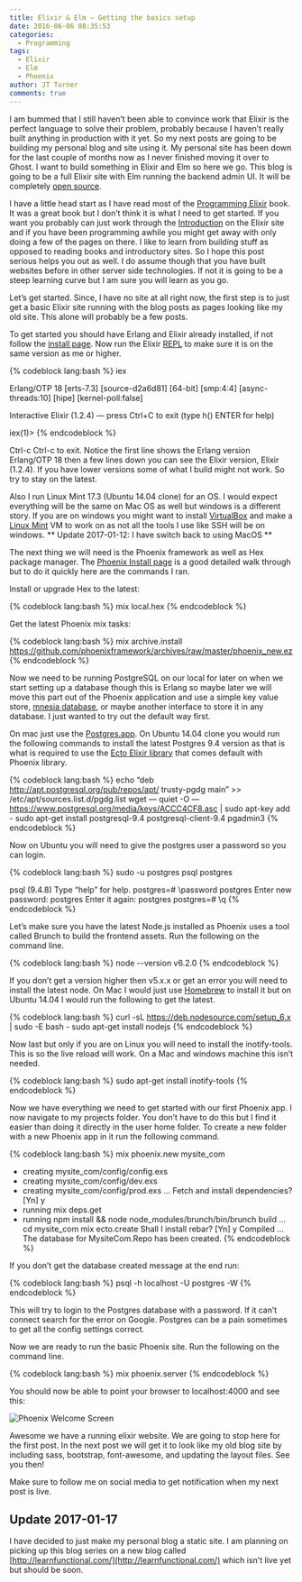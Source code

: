 ```yaml
---
title: Elixir & Elm — Getting the basics setup
date: 2016-06-06 08:35:53
categories:
  - Programming
tags:
  - Elixir
  - Elm
  - Phoenix
author: JT Turner
comments: true
---
```

I am bummed that I still haven’t been able to convince work that Elixir is the perfect language to solve their problem, probably because I haven’t really built anything in production with it yet. So my next posts are going to be building my personal blog and site using it. My personal site has been down for the last couple of months now as I never finished moving it over to Ghost. I want to build something in Elixir and Elm so here we go. This blog is going to be a full Elixir site with Elm running the backend admin UI. It will be completely [open source](https://github.com/jtwebman/jtwebman_com).

I have a little head start as I have read most of the [Programming Elixir](http://www.amazon.com/gp/product/1937785580/ref=as_li_tl?ie=UTF8&camp=1789&creative=9325&creativeASIN=1937785580&linkCode=as2&tag=beproduinves-20&linkId=HEHR3SGHZMZFAQ47) book. It was a great book but I don’t think it is what I need to get started. If you want you probably can just work through the [Introduction](http://elixir-lang.org/getting-started/introduction.html) on the Elixir site and if you have been programming awhile you might get away with only doing a few of the pages on there. I like to learn from building stuff as opposed to reading books and introductory sites. So I hope this post serious helps you out as well. I do assume though that you have built websites before in other server side technologies. If not it is going to be a steep learning curve but I am sure you will learn as you go.

Let’s get started. Since, I have no site at all right now, the first step is to just get a basic Elixir site running with the blog posts as pages looking like my old site. This alone will probably be a few posts.

To get started you should have Erlang and Elixir already installed, if not follow the [install page](http://elixir-lang.org/install.html). Now run the Elixir [REPL](https://en.wikipedia.org/wiki/Read%E2%80%93eval%E2%80%93print_loop) to make sure it is on the same version as me or higher.

{% codeblock lang:bash %}
iex

Erlang/OTP 18 [erts-7.3] [source-d2a6d81] [64-bit] [smp:4:4] [async-threads:10] [hipe] [kernel-poll:false]

Interactive Elixir (1.2.4) — press Ctrl+C to exit (type h() ENTER for help)

iex(1)>
{% endcodeblock %}

Ctrl-c Ctrl-c to exit. Notice the first line shows the Erlang version Erlang/OTP 18 then a few lines down you can see the Elixir version, Elixir (1.2.4). If you have lower versions some of what I build might not work. So try to stay on the latest.

Also I run Linux Mint 17.3 (Ubuntu 14.04 clone) for an OS. I would expect everything will be the same on Mac OS as well but windows is a different story. If you are on windows you might want to install [VirtualBox](https://www.virtualbox.org/wiki/Downloads) and make a [Linux Mint](https://www.linuxmint.com/download.php) VM to work on as not all the tools I use like SSH will be on windows. ** Update 2017-01-12: I have switch back to using MacOS **

The next thing we will need is the Phoenix framework as well as Hex package manager. The [Phoenix Install page](http://www.phoenixframework.org/docs/installation) is a good detailed walk through but to do it quickly here are the commands I ran.

Install or upgrade Hex to the latest:

{% codeblock lang:bash %}
mix local.hex
{% endcodeblock %}

Get the latest Phoenix mix tasks:

{% codeblock lang:bash %}
mix archive.install https://github.com/phoenixframework/archives/raw/master/phoenix_new.ez
{% endcodeblock %}

Now we need to be running PostgreSQL on our local for later on when we start setting up a database though this is Erlang so maybe later we will move this part out of the Phoenix application and use a simple key value store, [mnesia database](https://en.wikipedia.org/wiki/Mnesia), or maybe another interface to store it in any database. I just wanted to try out the default way first.

On mac just use the [Postgres.app](http://postgresapp.com/). On Ubuntu 14.04 clone you would run the following commands to install the latest Postgres 9.4 version as that is what is required to use the [Ecto Elixir library](https://github.com/elixir-lang/ecto) that comes default with Phoenix library.

{% codeblock lang:bash %}
echo “deb http://apt.postgresql.org/pub/repos/apt/ trusty-pgdg main” >> /etc/apt/sources.list.d/pgdg.list
wget — quiet -O — https://www.postgresql.org/media/keys/ACCC4CF8.asc | sudo apt-key add -
sudo apt-get install postgresql-9.4 postgresql-client-9.4 pgadmin3
{% endcodeblock %}

Now on Ubuntu you will need to give the postgres user a password so you can login.

{% codeblock lang:bash %}
sudo -u postgres psql postgres

psql (9.4.8)
Type “help” for help.
postgres=# \password postgres
Enter new password: postgres
Enter it again: postgres
postgres=# \q
{% endcodeblock %}

Let’s make sure you have the latest Node.js installed as Phoenix uses a tool called Brunch to build the frontend assets. Run the following on the command line.

{% codeblock lang:bash %}
node --version
v6.2.0
{% endcodeblock %}

If you don’t get a version higher then v5.x.x or get an error you will need to install the latest node. On Mac I would just use [Homebrew](http://brew.sh/) to install it but on Ubuntu 14.04 I would run the following to get the latest.

{% codeblock lang:bash %}
curl -sL https://deb.nodesource.com/setup_6.x | sudo -E bash -
sudo apt-get install nodejs
{% endcodeblock %}

Now last but only if you are on Linux you will need to install the inotify-tools. This is so the live reload will work. On a Mac and windows machine this isn’t needed.

{% codeblock lang:bash %}
sudo apt-get install inotify-tools
{% endcodeblock %}

Now we have everything we need to get started with our first Phoenix app. I now navigate to my projects folder. You don’t have to do this but I find it easier than doing it directly in the user home folder. To create a new folder with a new Phoenix app in it run the following command.

{% codeblock lang:bash %}
mix phoenix.new mysite_com
* creating mysite_com/config/config.exs
* creating mysite_com/config/dev.exs
* creating mysite_com/config/prod.exs
…
Fetch and install dependencies? [Yn] y
* running mix deps.get
* running npm install && node node_modules/brunch/bin/brunch build
…
cd mysite_com
mix ecto.create
Shall I install rebar? [Yn] y
Compiled …
The database for MysiteCom.Repo has been created.
{% endcodeblock %}

If you don’t get the database created message at the end run:

{% codeblock lang:bash %}
psql -h localhost -U postgres -W
{% endcodeblock %}

This will try to login to the Postgres database with a password. If it can’t connect search for the error on Google. Postgres can be a pain sometimes to get all the config settings correct.

Now we are ready to run the basic Phoenix site. Run the following on the command line.

{% codeblock lang:bash %}
mix phoenix.server
{% endcodeblock %}

You should now be able to point your browser to localhost:4000 and see this:

![Phoenix Welcome Screen](/images/phoenix-welcome-screen.png)

Awesome we have a running elixir website. We are going to stop here for the first post. In the next post we will get it to look like my old blog site by including sass, bootstrap, font-awesome, and updating the layout files. See you then!

Make sure to follow me on social media to get notification when my next post is live.

## Update 2017-01-17

I have decided to just make my personal blog a static site. I am planning on picking up this blog series on a new blog called [http://learnfunctional.com/](http://learnfunctional.com/) which isn't live yet but should be soon.
